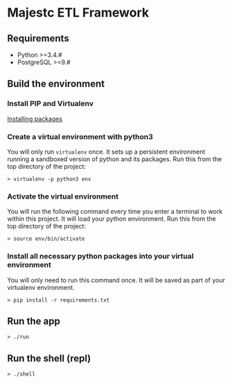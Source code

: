 # Majestc ETL Framework #


## Requirements ##

* Python >=3.4.#
* PostgreSQL >=9.#


## Build the environment ##

### Install PIP and Virtualenv ###

[Installing packages](https://packaging.python.org/tutorials/installing-packages/)

### Create a virtual environment with python3 ###
You will only run `virtualenv` once. It sets up a persistent environment running a sandboxed version of python and its packages. Run this from the top directory of the project:

`> virtualenv -p python3 env`


### Activate the virtual environment ###

You will run the following command every time you enter a terminal to work within this project. It will load your python environment. Run this from the top directory of the project:

`> source env/bin/activate`

### Install all necessary python packages into your virtual environment ###

You will only need to run this command once. It will be saved as part of your virtualenv environment.

`> pip install -r requirements.txt`


## Run the app ##

`> ./run`

## Run the shell (repl) ##

`> ./shell`

